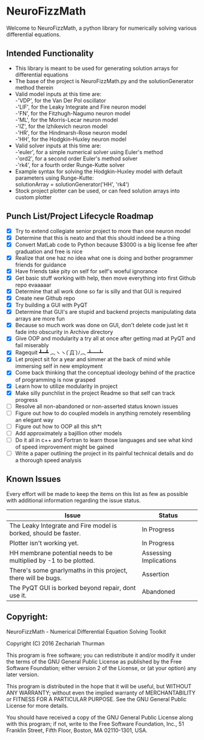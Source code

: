# NeuroFizzMath

Welcome to NeuroFizzMath, a python library for numerically solving various differential equations.

## Intended Functionality
* This library is meant to be used for generating solution arrays for differential equations
* The base of the project is NeuroFizzMath.py and the solutionGenerator method therein
* Valid model inputs at this time are:  
    -'VDP', for the Van Der Pol oscillator  
    -'LIF', for the Leaky Integrate and Fire neuron model  
    -'FN', for the Fitzhugh-Nagumo neuron model  
    -'ML', for the Morris-Lecar neuron model  
    -'IZ', for the Izhikevich neuron model  
    -'HR', for the Hindmarsh-Rose neuron model  
    -'HH', for the Hodgkin-Huxley neuron model   
* Valid solver inputs at this time are:  
    -'euler', for a simple numerical solver using Euler's method  
    -'ord2', for a second order Euler's method solver  
    -'rk4', for a fourth order Runge-Kutte solver  
* Example syntax for solving the Hodgkin-Huxley model with default parameters using Runge-Kutte:  
    solutionArray = solutionGenerator('HH', 'rk4')
* Stock project plotter can be used, or can feed solution arrays into custom plotter

## Punch List/Project Lifecycle Roadmap
* [x] Try to extend collegiate senior project to more than one neuron model
* [x] Determine that this is neato and that this should indeed be a thing
* [x] Convert MatLab code to Python because $3000 is a big license fee after graduation and free is nice
* [x] Realize that one haz no idea what one is doing and bother programmer friends for guidance
* [x] Have friends take pity on self for self's woeful ignorance 
* [x] Get basic stuff working with help, then move everything into first Github repo evaaaaar
* [x] Determine that all work done so far is silly and that GUI is required
* [x] Create new Github repo
* [x] Try building a GUI with PyQT
* [x] Determine that GUI's are stupid and backend projects manipulating data arrays are more fun
* [x] Because so much work was done on GUI, don't delete code just let it fade into obscurity in Archive directory
* [x] Give OOP and modularity a try all at once after getting mad at PyQT and fail miserably
* [x] Ragequit ┻━┻ ︵ヽヽ(`Д´)ﾉ︵﻿ ┻━┻
* [x] Let project sit for a year and simmer at the back of mind while immersing self in new employment
* [x] Come back thinking that the conceptual ideology behind of the practice of programming is now grasped 
* [x] Learn how to utilize modularity in project
* [x] Make silly punchlist in the project Readme so that self can track progress
* [ ] Resolve all non-abandoned or non-asserted status known issues
* [ ] Figure out how to do coupled models in anything remotely resembling an elegant way
* [ ] Figure out how to OOP all this sh*t
* [ ] Add approximately a bajillion other models
* [ ] Do it all in c++ and Fortran to learn those languages and see what kind of speed improvement might be gained
* [ ] Write a paper outlining the project in its painful technical details and do a thorough speed analysis

## Known Issues
Every effort will be made to keep the items on this list as few as possible with additional information regarding the issue status.

Issue | Status
------------ | -------------
The Leaky Integrate and Fire model is borked, should be faster.  | In Progress
Plotter isn't working yet.                                       | In Progress
HH membrane potential needs to be multiplied by -1 to be plotted.| Assessing Implications
There's some gnarlymaths in this project, there will be bugs.    | Assertion
The PyQT GUI is borked beyond repair, dont use it.               | Abandoned

## Copyright:

NeuroFizzMath - Numerical Differential Equation Solving Toolkit

Copyright (C) 2016  Zechariah Thurman

This program is free software; you can redistribute it and/or
modify it under the terms of the GNU General Public License
as published by the Free Software Foundation; either version 2
of the License, or (at your option) any later version.

This program is distributed in the hope that it will be useful,
but WITHOUT ANY WARRANTY; without even the implied warranty of
MERCHANTABILITY or FITNESS FOR A PARTICULAR PURPOSE.  See the
GNU General Public License for more details.

You should have received a copy of the GNU General Public License
along with this program; if not, write to the Free Software
Foundation, Inc., 51 Franklin Street, Fifth Floor, Boston, MA  02110-1301, USA.